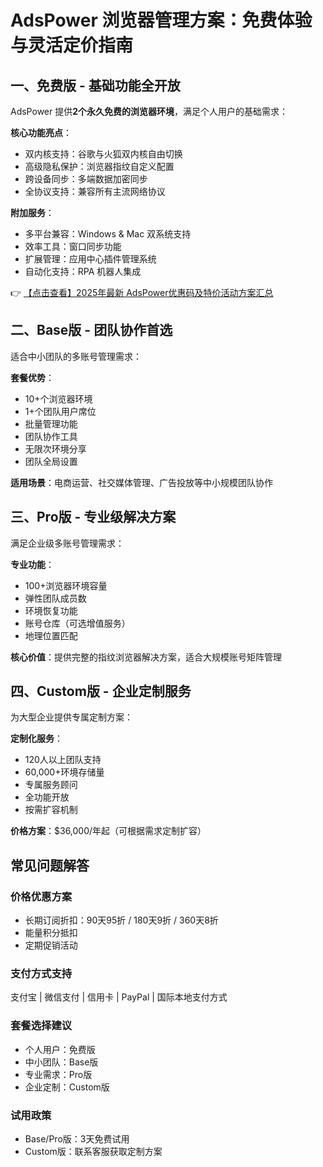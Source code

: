 # AdsPower 浏览器管理方案：免费体验与灵活定价指南

## 一、免费版 - 基础功能全开放
AdsPower 提供**2个永久免费的浏览器环境**，满足个人用户的基础需求：

**核心功能亮点**：
- 双内核支持：谷歌与火狐双内核自由切换
- 高级隐私保护：浏览器指纹自定义配置
- 跨设备同步：多端数据加密同步
- 全协议支持：兼容所有主流网络协议

**附加服务**：
- 多平台兼容：Windows & Mac 双系统支持
- 效率工具：窗口同步功能
- 扩展管理：应用中心插件管理系统
- 自动化支持：RPA 机器人集成

👉 [【点击查看】2025年最新 AdsPower优惠码及特价活动方案汇总](https://bit.ly/adspower_free)

## 二、Base版 - 团队协作首选
适合中小团队的多账号管理需求：

**套餐优势**：
- 10+个浏览器环境
- 1+个团队用户席位
- 批量管理功能
- 团队协作工具
- 无限次环境分享
- 团队全局设置

**适用场景**：电商运营、社交媒体管理、广告投放等中小规模团队协作

## 三、Pro版 - 专业级解决方案
满足企业级多账号管理需求：

**专业功能**：
- 100+浏览器环境容量
- 弹性团队成员数
- 环境恢复功能
- 账号仓库（可选增值服务）
- 地理位置匹配

**核心价值**：提供完整的指纹浏览器解决方案，适合大规模账号矩阵管理

## 四、Custom版 - 企业定制服务
为大型企业提供专属定制方案：

**定制化服务**：
- 120人以上团队支持
- 60,000+环境存储量
- 专属服务顾问
- 全功能开放
- 按需扩容机制

**价格方案**：$36,000/年起（可根据需求定制扩容）

## 常见问题解答

### 价格优惠方案
- 长期订阅折扣：90天95折 / 180天9折 / 360天8折
- 能量积分抵扣
- 定期促销活动

### 支付方式支持
支付宝 | 微信支付 | 信用卡 | PayPal | 国际本地支付方式

### 套餐选择建议
- 个人用户：免费版
- 中小团队：Base版
- 专业需求：Pro版
- 企业定制：Custom版

### 试用政策
- Base/Pro版：3天免费试用
- Custom版：联系客服获取定制方案